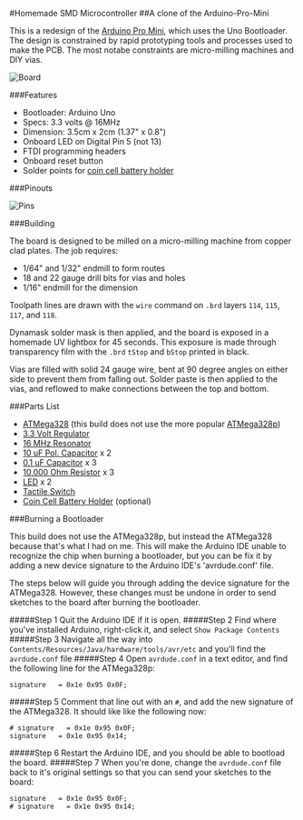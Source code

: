 #Homemade SMD Microcontroller
##A clone of the Arduino-Pro-Mini

This is a redesign of the [Arduino Pro Mini](http://arduino.cc/en/Main/arduinoBoardProMini), which uses the Uno Bootloader. The design is constrained by rapid prototyping tools and processes used to make the PCB. The most notabe constraints are micro-milling machines and DIY vias.

![Board](https://github.com/andySigler/homemade-hardware/blob/master/boards/arduinos/Arduino-SMD/smd_shot.JPG)

###Features

* Bootloader: Arduino Uno
* Specs: 3.3 volts @ 16MHz
* Dimension: 3.5cm x 2cm (1.37" x 0.8")
* Onboard LED on Digital Pin 5 (not 13)
* FTDI programming headers
* Onboard reset button
* Solder points for [coin cell battery holder](http://www.digikey.com/product-detail/en/BA2032/BA2032-ND/257744)

###Pinouts

![Pins](https://github.com/andySigler/homemade-hardware/blob/master/boards/arduinos/Arduino-SMD/arduino_smd_pinout.png)

###Building

The board is designed to be milled on a micro-milling machine from copper clad plates. The job requires:
* 1/64" and 1/32" endmill to form routes
* 18 and 22 gauge drill bits for vias and holes
* 1/16" endmill for the dimension

Toolpath lines are drawn with the `wire` command on `.brd` layers `114`, `115`, `117`, and `118`.

Dynamask solder mask is then applied, and the board is exposed in a homemade UV lightbox for 45 seconds. This exposure is made through transparency film with the `.brd` `tStop` and `bStop` printed in black.

Vias are filled with solid 24 gauge wire, bent at 90 degree angles on either side to prevent them from falling out. Solder paste is then applied to the vias, and reflowed to make connections between the top and bottom.

###Parts List

* [ATMega328](http://www.digikey.com/product-detail/en/ATMEGA328-AUR/ATMEGA328-AURCT-ND/3440951) (this build does not use the more popular [ATMega328p](http://www.digikey.com/product-detail/en/ATMEGA328P-AUR/ATMEGA328P-AURCT-ND/3789455))
* [3.3 Volt Regulator](http://www.digikey.com/product-detail/en/MIC5205-3.3YM5%20TR/576-1259-1-ND/771886)
* [16 MHz Resonator](http://www.digikey.com/product-detail/en/PRQC16.00SR1010V00L/1253-1339-1-ND/4879394)
* [10 uF Pol. Capacitor](http://www.digikey.com/product-detail/en/T491A106K006AT7280/399-10116-1-ND/3759233) x 2
* [0.1 uF Capacitor](http://www.digikey.com/product-detail/en/CC0603ZRY5V9BB104/311-1343-1-ND/2103127) x 3
* [10,000 Ohm Resistor](http://www.digikey.com/product-detail/en/RC0603JR-0710KL/311-10KGRCT-ND/729647) x 3
* [LED](http://www.digikey.com/product-search/en?pv7=2&k=160-1434-2-ND&mnonly=0&newproducts=0&ColumnSort=0&page=1&quantity=0&ptm=0&fid=0&pageSize=25) x 2
* [Tactile Switch](http://www.digikey.com/product-detail/en/8-1437565-1/450-1941-ND/529677)
* [Coin Cell Battery Holder](http://www.digikey.com/product-detail/en/BA2032/BA2032-ND/257744) (optional)

###Burning a Bootloader

This build does not use the ATMega328p, but instead the ATMega328 because that's what I had on me. This will make the Arduino IDE unable to recognize the chip when burning a bootloader, but you can be fix it by adding a new device signature to the Arduino IDE's 'avrdude.conf' file.

The steps below will guide you through adding the device signature for the ATMega328. However, these changes must be undone in order to send sketches to the board after burning the bootloader.

#####Step 1
Quit the Arduino IDE if it is open.
#####Step 2
Find where you've installed Arduino, right-click it, and select `Show Package Contents`
#####Step 3
Navigate all the way into `Contents/Resources/Java/hardware/tools/avr/etc` and you'll find the `avrdude.conf` file
#####Step 4
Open `avrdude.conf` in a text editor, and find the following line for the ATMega328p:
```
signature   = 0x1e 0x95 0x0F;
```
#####Step 5
Comment that line out with an `#`, and add the new signature of the ATMega328. It should like like the following now:
```
# signature   = 0x1e 0x95 0x0F;
signature   = 0x1e 0x95 0x14;
```
#####Step 6
Restart the Arduino IDE, and you should be able to bootload the board.
#####Step 7
When you're done, change the `avrdude.conf` file back to it's original settings so that you can send your sketches to the board:
```
signature   = 0x1e 0x95 0x0F;
# signature   = 0x1e 0x95 0x14;
```





